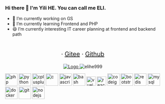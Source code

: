 ### Hi there 👋 I'm Yili HE. You can call me ELI.

- 🔭 I’m currently working on GS
- 🌱 I’m currently learning Frontend and PHP
- 😄 I’m currently interesting IT career planning at frontend and backend path

<p align="center" style="font-size: 20px">
  <br />
  ·
  <a href="https://gitee.com/elihe999">Gitee</a>
  ·
  <a href="https://github.com/elihe999">Github</a>
</p>

<p align="center">
  <a href="https://github.com/elihe999">
    <img src="https://github-readme-stats.vercel.app/api?username=elihe999&count_private=true&show_icons=true&theme=vue" alt="Logo" />
  </a>
  <img src="https://github-readme-stats.vercel.app/api/top-langs/?username=elihe999&layout=compact&hide=Assembly" alt="elihe999" />
</p>

<p align="left">
    <img src="https://devicons.github.io/devicon/devicon.git/icons/php/php-original.svg" alt="php" width="40" height="40" />
    <img src="https://devicons.github.io/devicon/devicon.git/icons/python/python-original.svg" alt="python" width="40" height="40" />
    <img src="https://devicons.github.io/devicon/devicon.git/icons/cplusplus/cplusplus-original.svg" alt="cplusplus" width="40" height="40" />
    <img src="https://devicons.github.io/devicon/devicon.git/icons/c/c-original.svg" alt="c" width="40" height="40" />
    <img src="https://devicons.github.io/devicon/devicon.git/icons/javascript/javascript-original.svg" alt="javascript" width="40" height="40" />
    <img src="https://www.vectorlogo.zone/logos/gnu_bash/gnu_bash-icon.svg" alt="bash" width="40" height="40" />
    <img src="https://devicons.github.io/devicon/devicon.git/icons/vuejs/vuejs-original-wordmark.svg" alt="vuejs" width="30" height="30" />
    <img src="https://devicons.github.io/devicon/devicon.git/icons/react/react-original-wordmark.svg" alt="react" width="30" height="30" />
    <img src="https://cdn.worldvectorlogo.com/logos/codeigniter.svg" alt="codeigniter" width="40" height="40" />
    <img src="https://devicons.github.io/devicon/devicon.git/icons/bootstrap/bootstrap-plain.svg" alt="bootstrap" width="40" height="40" />
    <img src="https://devicons.github.io/devicon/devicon.git/icons/redis/redis-original-wordmark.svg" alt="redis" width="40" height="40" />
    <img src="https://devicons.github.io/devicon/devicon.git/icons/mysql/mysql-original-wordmark.svg" alt="mysql" width="40" height="40" />
    <img src="https://devicons.github.io/devicon/devicon.git/icons/docker/docker-original-wordmark.svg" alt="docker" width="40" height="40" />
    <img src="https://www.vectorlogo.zone/logos/git-scm/git-scm-icon.svg" alt="git" width="40" height="40" />
    <img src="https://devicons.github.io/devicon/devicon.git/icons/nodejs/nodejs-original-wordmark.svg" alt="nodejs" width="40" height="40" />
</p>

<!--
**elihe999/elihe999** is a ✨ _special_ ✨ repository because its `README.md` (this file) appears on your GitHub profile.

Here are some ideas to get you started:

- 🔭 I’m currently working on ...
- 🌱 I’m currently learning ...
- 👯 I’m looking to collaborate on ...
- 🤔 I’m looking for help with ...
- 💬 Ask me about ...
- 📫 How to reach me: ...
- 😄 Pronouns: ...
- ⚡ Fun fact: ...
-->
